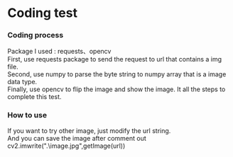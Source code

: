 # Coding test
### Coding process
Package I used : requests、opencv    
First, use requests package to send the request to url that contains a img file.   
Second, use numpy to parse the byte string to numpy array that is a image data type.   
Finally, use opencv to flip the image and show the image.
It all the steps to complete this test.   
### How to use
If you want to try other image, just modify the url string.     
And you can save the image after comment out cv2.imwrite(".\image.jpg",getImage(url))   
